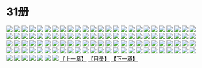 # 31册
![](https://mao.mhtupian.com/uploads/img/7563/111260/1.jpg)
![](https://mao.mhtupian.com/uploads/img/7563/111260/2.jpg)
![](https://mao.mhtupian.com/uploads/img/7563/111260/3.jpg)
![](https://mao.mhtupian.com/uploads/img/7563/111260/4.jpg)
![](https://mao.mhtupian.com/uploads/img/7563/111260/5.jpg)
![](https://mao.mhtupian.com/uploads/img/7563/111260/6.jpg)
![](https://mao.mhtupian.com/uploads/img/7563/111260/7.jpg)
![](https://mao.mhtupian.com/uploads/img/7563/111260/8.jpg)
![](https://mao.mhtupian.com/uploads/img/7563/111260/9.jpg)
![](https://mao.mhtupian.com/uploads/img/7563/111260/10.jpg)
![](https://mao.mhtupian.com/uploads/img/7563/111260/11.jpg)
![](https://mao.mhtupian.com/uploads/img/7563/111260/12.jpg)
![](https://mao.mhtupian.com/uploads/img/7563/111260/13.jpg)
![](https://mao.mhtupian.com/uploads/img/7563/111260/14.jpg)
![](https://mao.mhtupian.com/uploads/img/7563/111260/15.jpg)
![](https://mao.mhtupian.com/uploads/img/7563/111260/16.jpg)
![](https://mao.mhtupian.com/uploads/img/7563/111260/17.jpg)
![](https://mao.mhtupian.com/uploads/img/7563/111260/18.jpg)
![](https://mao.mhtupian.com/uploads/img/7563/111260/19.jpg)
![](https://mao.mhtupian.com/uploads/img/7563/111260/20.jpg)
![](https://mao.mhtupian.com/uploads/img/7563/111260/21.jpg)
![](https://mao.mhtupian.com/uploads/img/7563/111260/22.jpg)
![](https://mao.mhtupian.com/uploads/img/7563/111260/23.jpg)
![](https://mao.mhtupian.com/uploads/img/7563/111260/24.jpg)
![](https://mao.mhtupian.com/uploads/img/7563/111260/25.jpg)
![](https://mao.mhtupian.com/uploads/img/7563/111260/26.jpg)
![](https://mao.mhtupian.com/uploads/img/7563/111260/27.jpg)
![](https://mao.mhtupian.com/uploads/img/7563/111260/28.jpg)
![](https://mao.mhtupian.com/uploads/img/7563/111260/29.jpg)
![](https://mao.mhtupian.com/uploads/img/7563/111260/30.jpg)
![](https://mao.mhtupian.com/uploads/img/7563/111260/31.jpg)
![](https://mao.mhtupian.com/uploads/img/7563/111260/32.jpg)
![](https://mao.mhtupian.com/uploads/img/7563/111260/33.jpg)
![](https://mao.mhtupian.com/uploads/img/7563/111260/34.jpg)
![](https://mao.mhtupian.com/uploads/img/7563/111260/35.jpg)
![](https://mao.mhtupian.com/uploads/img/7563/111260/36.jpg)
![](https://mao.mhtupian.com/uploads/img/7563/111260/37.jpg)
![](https://mao.mhtupian.com/uploads/img/7563/111260/38.jpg)
![](https://mao.mhtupian.com/uploads/img/7563/111260/39.jpg)
![](https://mao.mhtupian.com/uploads/img/7563/111260/40.jpg)
![](https://mao.mhtupian.com/uploads/img/7563/111260/41.jpg)
![](https://mao.mhtupian.com/uploads/img/7563/111260/42.jpg)
![](https://mao.mhtupian.com/uploads/img/7563/111260/43.jpg)
![](https://mao.mhtupian.com/uploads/img/7563/111260/44.jpg)
![](https://mao.mhtupian.com/uploads/img/7563/111260/45.jpg)
![](https://mao.mhtupian.com/uploads/img/7563/111260/46.jpg)
![](https://mao.mhtupian.com/uploads/img/7563/111260/47.jpg)
![](https://mao.mhtupian.com/uploads/img/7563/111260/48.jpg)
![](https://mao.mhtupian.com/uploads/img/7563/111260/49.jpg)
![](https://mao.mhtupian.com/uploads/img/7563/111260/50.jpg)
![](https://mao.mhtupian.com/uploads/img/7563/111260/51.jpg)
![](https://mao.mhtupian.com/uploads/img/7563/111260/52.jpg)
![](https://mao.mhtupian.com/uploads/img/7563/111260/53.jpg)
![](https://mao.mhtupian.com/uploads/img/7563/111260/54.jpg)
![](https://mao.mhtupian.com/uploads/img/7563/111260/55.jpg)
![](https://mao.mhtupian.com/uploads/img/7563/111260/56.jpg)
![](https://mao.mhtupian.com/uploads/img/7563/111260/57.jpg)
![](https://mao.mhtupian.com/uploads/img/7563/111260/58.jpg)
![](https://mao.mhtupian.com/uploads/img/7563/111260/59.jpg)
![](https://mao.mhtupian.com/uploads/img/7563/111260/60.jpg)
![](https://mao.mhtupian.com/uploads/img/7563/111260/61.jpg)
![](https://mao.mhtupian.com/uploads/img/7563/111260/62.jpg)
![](https://mao.mhtupian.com/uploads/img/7563/111260/63.jpg)
![](https://mao.mhtupian.com/uploads/img/7563/111260/64.jpg)
![](https://mao.mhtupian.com/uploads/img/7563/111260/65.jpg)
![](https://mao.mhtupian.com/uploads/img/7563/111260/66.jpg)
![](https://mao.mhtupian.com/uploads/img/7563/111260/67.jpg)
![](https://mao.mhtupian.com/uploads/img/7563/111260/68.jpg)
![](https://mao.mhtupian.com/uploads/img/7563/111260/69.jpg)
![](https://mao.mhtupian.com/uploads/img/7563/111260/70.jpg)
![](https://mao.mhtupian.com/uploads/img/7563/111260/71.jpg)
![](https://mao.mhtupian.com/uploads/img/7563/111260/72.jpg)
![](https://mao.mhtupian.com/uploads/img/7563/111260/73.jpg)
![](https://mao.mhtupian.com/uploads/img/7563/111260/74.jpg)
![](https://mao.mhtupian.com/uploads/img/7563/111260/75.jpg)
![](https://mao.mhtupian.com/uploads/img/7563/111260/76.jpg)
![](https://mao.mhtupian.com/uploads/img/7563/111260/77.jpg)
![](https://mao.mhtupian.com/uploads/img/7563/111260/78.jpg)
![](https://mao.mhtupian.com/uploads/img/7563/111260/79.jpg)
![](https://mao.mhtupian.com/uploads/img/7563/111260/80.jpg)
![](https://mao.mhtupian.com/uploads/img/7563/111260/81.jpg)
![](https://mao.mhtupian.com/uploads/img/7563/111260/82.jpg)
![](https://mao.mhtupian.com/uploads/img/7563/111260/83.jpg)
![](https://mao.mhtupian.com/uploads/img/7563/111260/84.jpg)
![](https://mao.mhtupian.com/uploads/img/7563/111260/85.jpg)
![](https://mao.mhtupian.com/uploads/img/7563/111260/86.jpg)
![](https://mao.mhtupian.com/uploads/img/7563/111260/87.jpg)
![](https://mao.mhtupian.com/uploads/img/7563/111260/88.jpg)
![](https://mao.mhtupian.com/uploads/img/7563/111260/89.jpg)
![](https://mao.mhtupian.com/uploads/img/7563/111260/90.jpg)
![](https://mao.mhtupian.com/uploads/img/7563/111260/91.jpg)
![](https://mao.mhtupian.com/uploads/img/7563/111260/92.jpg)
![](https://mao.mhtupian.com/uploads/img/7563/111260/93.jpg)
![](https://mao.mhtupian.com/uploads/img/7563/111260/94.jpg)
![](https://mao.mhtupian.com/uploads/img/7563/111260/95.jpg)
![](https://mao.mhtupian.com/uploads/img/7563/111260/96.jpg)
![](https://mao.mhtupian.com/uploads/img/7563/111260/97.jpg)
![](https://mao.mhtupian.com/uploads/img/7563/111260/98.jpg)
![](https://mao.mhtupian.com/uploads/img/7563/111260/99.jpg)
![](https://mao.mhtupian.com/uploads/img/7563/111260/100.jpg)
![](https://mao.mhtupian.com/uploads/img/7563/111260/101.jpg)
![](https://mao.mhtupian.com/uploads/img/7563/111260/102.jpg)
![](https://mao.mhtupian.com/uploads/img/7563/111260/103.jpg)
![](https://mao.mhtupian.com/uploads/img/7563/111260/104.jpg)
![](https://mao.mhtupian.com/uploads/img/7563/111260/105.jpg)
![](https://mao.mhtupian.com/uploads/img/7563/111260/106.jpg)
![](https://mao.mhtupian.com/uploads/img/7563/111260/107.jpg)
[【上一章】](./150.md)
[【目录】](./READMD.md)
[【下一章】](./152.md)
